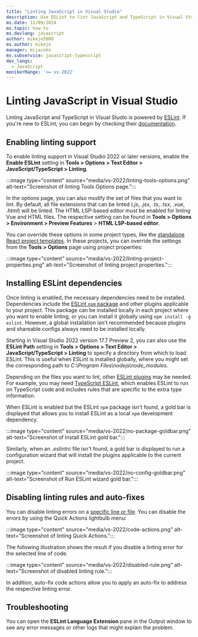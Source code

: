 ```yaml
---
title: "Linting JavaScript in Visual Studio"
description: Use ESLint to lint JavaScript and TypeScript in Visual Studio, install dependencies, configure linting rules, and access troubleshooting support.
ms.date: 12/09/2024
ms.topic: how-to
ms.devlang: javascript
author: mikejo5000
ms.author: mikejo
manager: mijacobs
ms.subservice: javascript-typescript
dev_langs:
  - JavaScript
monikerRange: '>= vs-2022'
---
```


# Linting JavaScript in Visual Studio

Linting JavaScript and TypeScript in Visual Studio is powered by [ESLint](https://eslint.org/). If you're new to ESLint, you can begin by checking their [documentation](https://eslint.org/docs/latest/user-guide/getting-started).

## Enabling linting support

To enable linting support in Visual Studio 2022 or later versions, enable the **Enable ESLint** setting in **Tools > Options > Text Editor > JavaScript/TypeScript > Linting**.

:::image type="content" source="media/vs-2022/linting-tools-options.png" alt-text="Screenshot of linting Tools Options page.":::

In the options page, you can also modify the set of files that you want to lint. By default, all file extensions that can be linted (*.js*, *.jsx*, *.ts*, *.tsx*, *.vue*, *.html*) will be linted. The HTML LSP-based editor must be enabled for linting Vue and HTML files. The respective setting can be found in **Tools > Options > Environment > Preview Features** > **HTML LSP-based editor**.

You can override these options in some project types, like the [standalone React project templates](../javascript/tutorial-create-react-app.md). In these projects, you can override the settings from the **Tools > Options** page using project properties:

:::image type="content" source="media/vs-2022/linting-project-properties.png" alt-text="Screenshot of linting project properties.":::

## Installing ESLint dependencies

Once linting is enabled, the necessary dependencies need to be installed. Dependencies include the [ESLint `npm` package](https://www.npmjs.com/package/eslint) and other plugins applicable to your project. This package can be installed locally in each project where you want to enable linting, or you can install it globally using `npm install -g eslint`. However, a global installation isn't recommended because plugins and shareable configs always need to be installed locally.

Starting in Visual Studio 2022 version 17.7 Preview 2, you can also use the **ESLint Path** setting in **Tools > Options > Text Editor > JavaScript/TypeScript > Linting** to specify a directory from which to load ESLint. This is useful when ESLint is installed globally, where you might set the corresponding path to *C:\Program Files\nodejs\node_modules*.

Depending on the files you want to lint, other [ESLint plugins](https://eslint.org/docs/latest/user-guide/configuring/plugins) may be needed. For example, you may need [TypeScript ESLint](https://typescript-eslint.io/), which enables ESLint to run on TypeScript code and includes rules that are specific to the extra type information.

When ESLint is enabled but the ESLint `npm` package isn't found, a gold bar is displayed that allows you to install ESLint as a local `npm` development dependency.

:::image type="content" source="media/vs-2022/no-package-goldbar.png" alt-text="Screenshot of Install ESLint gold bar.":::

Similarly, when an *.eslintrc* file isn't found, a gold bar is displayed to run a configuration wizard that will install the plugins applicable to the current project.

:::image type="content" source="media/vs-2022/no-config-goldbar.png" alt-text="Screenshot of Run ESLint wizard gold bar.":::

## Disabling linting rules and auto-fixes

You can disable linting errors on a [specific line or file](https://eslint.org/docs/latest/user-guide/configuring/rules#disabling-rules). You can disable the errors by using the Quick Actions lightbulb menu:

:::image type="content" source="media/vs-2022/code-actions.png" alt-text="Screenshot of linting Quick Actions.":::

The following illustration shows the result if you disable a linting error for the selected line of code.

:::image type="content" source="media/vs-2022/disabled-rule.png" alt-text="Screenshot of disabled linting rule.":::

In addition, auto-fix code actions allow you to apply an auto-fix to address the respective linting error.

## Troubleshooting

You can open the **ESLint Language Extension** pane in the Output window to see any error messages or other logs that might explain the problem.
